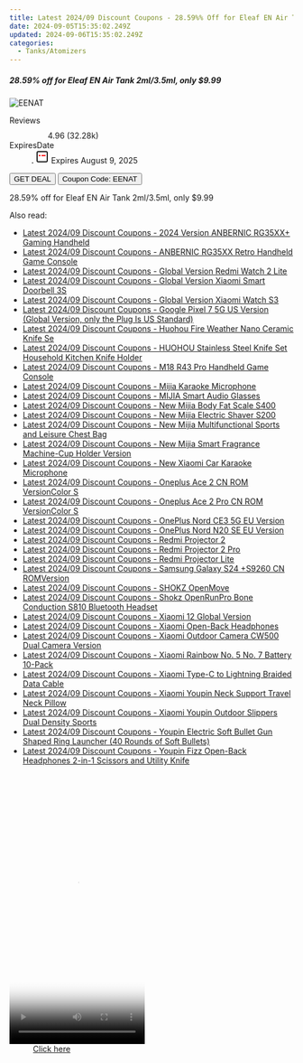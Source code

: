 ```yaml
---
title: Latest 2024/09 Discount Coupons - 28.59%% Off for Eleaf EN Air Tank 2Ml/3.5ml, only $9.99
date: 2024-09-05T15:35:02.249Z
updated: 2024-09-06T15:35:02.249Z
categories:
  - Tanks/Atomizers
---
```



<div class="max-w-4xl mx-auto grid grid-cols-1 lg:max-w-5xl lg:gap-x-20 lg:grid-cols-2">
  <div class="relative p-3 col-start-1 row-start-1 flex flex-col-reverse rounded-lg bg-gradient-to-t from-black/75 via-black/0 sm:bg-none sm:row-start-2 sm:p-0 lg:row-start-1">
    <h5 class="mt-1 text-lg font-semibold text-white sm:text-slate-900 md:text-2xl dark:sm:text-white">28.59% off for Eleaf EN Air Tank 2ml/3.5ml, only $9.99</h5>
  </div>
  
  <div class="col-start-1 col-end-3 row-start-1 grid gap-4 sm:mb-6 sm:grid-cols-4 lg:col-start-2 lg:row-span-6 lg:row-end-6 lg:mb-0 lg:gap-6">
      <img src="https://static.shareasale.com/image/90958/deal/000000_17066844576347.png" onClick="javascript:window.open(decodeURIComponent('https%3A%2F%2Fwww.shareasale.com%2Fu.cfm%3Fd%3D1088909%26m%3D90958%26u%3D4338022'), '_blank');void(0);" alt="EENAT" class="h-60 w-full rounded-lg object-cover sm:col-span-2 sm:h-52 lg:col-span-full" loading="lazy" />
    
  </div>
  <dl class="row-start-2 mt-4 flex items-center text-xs font-medium sm:row-start-3 sm:mt-1 md:mt-2.5 lg:row-start-2">
    <dt class="sr-only">Reviews</dt>
    <dd class="flex items-center text-indigo-600 dark:text-indigo-400">
      <svg width="24" height="24" fill="none" aria-hidden="true" class="mr-1 stroke-current dark:stroke-indigo-500">
        <path d="m12 5 2 5h5l-4 4 2.103 5L12 16l-5.103 3L9 14l-4-4h5l2-5Z" stroke-width="2" stroke-linecap="round" stroke-linejoin="round" />
      </svg>
      <span>4.96 <span class="font-normal text-slate-400">(32.28k)</span></span>
    </dd>
    <dt class="sr-only">ExpiresDate</dt>
    <dd class="flex items-center">
      <svg width="2" height="2" aria-hidden="true" fill="currentColor" class="mx-3 text-slate-300">
        <circle cx="1" cy="1" r="1" />
      </svg>
      <svg width="24" height="24" viewBox="0 0 24 24" fill="none" stroke="currentColor" stroke-width="2">
        <rect x="3" y="3" width="18" height="18" rx="2" fill="#fff" />
        <path d="M6 10L18 10" stroke="red" stroke-width="2" fill="none" />
        <path d="M10 6L10 18" stroke="#fff" stroke-width="2" fill="none" />
      </svg>
      Expires August 9, 2025    </dd>
  </dl>
  <div class="col-start-1 row-start-3 mt-4 self-center sm:col-start-2 sm:row-span-2 sm:row-start-2 sm:mt-0 lg:col-start-1 lg:row-start-3 lg:row-end-4 lg:mt-6">
    <button type="button" onClick="javascript:window.open(decodeURIComponent('https%3A%2F%2Fwww.shareasale.com%2Fu.cfm%3Fd%3D1088909%26m%3D90958%26u%3D4338022'), '_blank');void(0);" class="rounded-lg bg-red-600 px-3 py-2 text-sm font-medium leading-6 text-white">GET DEAL</button>
    <button type="button" onClick="javascript:window.open(decodeURIComponent('https%3A%2F%2Fwww.shareasale.com%2Fu.cfm%3Fd%3D1088909%26m%3D90958%26u%3D4338022'), '_blank');void(0);" class="border-dashed border-2 border-indigo-600 bg-green-100 text-sm leading-6 font-medium py-2 px-3 rounded-lg">Coupon Code: EENAT</button>
  </div>
  <p class="col-start-1 mt-4 text-sm leading-6 sm:col-span-2 lg:col-span-1 lg:row-start-4 lg:mt-6 dark:text-slate-400">
    28.59% off for Eleaf EN Air Tank 2ml/3.5ml, only $9.99 
  </p>
</div>
<span class="atpl-alsoreadstyle">Also read:</span>
<div><ul>
<li><a href="https://coupons.techidaily.com/coupon-1118116-share-97331-sale/"><u>Latest 2024/09 Discount Coupons - 2024 Version ANBERNIC RG35XX+ Gaming Handheld</u></a></li>
<li><a href="https://coupons.techidaily.com/coupon-1118179-share-97331-sale/"><u>Latest 2024/09 Discount Coupons - ANBERNIC RG35XX Retro Handheld Game Console</u></a></li>
<li><a href="https://coupons.techidaily.com/coupon-1118114-share-97331-sale/"><u>Latest 2024/09 Discount Coupons - Global Version Redmi Watch 2 Lite</u></a></li>
<li><a href="https://coupons.techidaily.com/coupon-1118109-share-97331-sale/"><u>Latest 2024/09 Discount Coupons - Global Version Xiaomi Smart Doorbell 3S</u></a></li>
<li><a href="https://coupons.techidaily.com/coupon-1118178-share-97331-sale/"><u>Latest 2024/09 Discount Coupons - Global Version Xiaomi Watch S3</u></a></li>
<li><a href="https://coupons.techidaily.com/coupon-1118170-share-97331-sale/"><u>Latest 2024/09 Discount Coupons - Google Pixel 7 5G US Version (Global Version, only the Plug Is US Standard)</u></a></li>
<li><a href="https://coupons.techidaily.com/coupon-1118183-share-97331-sale/"><u>Latest 2024/09 Discount Coupons - Huohou Fire Weather Nano Ceramic Knife Se</u></a></li>
<li><a href="https://coupons.techidaily.com/coupon-1118182-share-97331-sale/"><u>Latest 2024/09 Discount Coupons - HUOHOU Stainless Steel Knife Set Household Kitchen Knife Holder</u></a></li>
<li><a href="https://coupons.techidaily.com/coupon-1118181-share-97331-sale/"><u>Latest 2024/09 Discount Coupons - M18 R43 Pro Handheld Game Console</u></a></li>
<li><a href="https://coupons.techidaily.com/coupon-1118158-share-97331-sale/"><u>Latest 2024/09 Discount Coupons - Mijia Karaoke Microphone</u></a></li>
<li><a href="https://coupons.techidaily.com/coupon-1118111-share-97331-sale/"><u>Latest 2024/09 Discount Coupons - MIJIA Smart Audio Glasses</u></a></li>
<li><a href="https://coupons.techidaily.com/coupon-1118159-share-97331-sale/"><u>Latest 2024/09 Discount Coupons - New Mijia Body Fat Scale S400</u></a></li>
<li><a href="https://coupons.techidaily.com/coupon-1118176-share-97331-sale/"><u>Latest 2024/09 Discount Coupons - New Mijia Electric Shaver S200</u></a></li>
<li><a href="https://coupons.techidaily.com/coupon-1118164-share-97331-sale/"><u>Latest 2024/09 Discount Coupons - New Mijia Multifunctional Sports and Leisure Chest Bag</u></a></li>
<li><a href="https://coupons.techidaily.com/coupon-1118162-share-97331-sale/"><u>Latest 2024/09 Discount Coupons - New Mijia Smart Fragrance Machine-Cup Holder Version</u></a></li>
<li><a href="https://coupons.techidaily.com/coupon-1118157-share-97331-sale/"><u>Latest 2024/09 Discount Coupons - New Xiaomi Car Karaoke Microphone</u></a></li>
<li><a href="https://coupons.techidaily.com/coupon-1118167-share-97331-sale/"><u>Latest 2024/09 Discount Coupons - Oneplus Ace 2 CN ROM VersionColor S</u></a></li>
<li><a href="https://coupons.techidaily.com/coupon-1118168-share-97331-sale/"><u>Latest 2024/09 Discount Coupons - Oneplus Ace 2 Pro CN ROM VersionColor S</u></a></li>
<li><a href="https://coupons.techidaily.com/coupon-1118165-share-97331-sale/"><u>Latest 2024/09 Discount Coupons - OnePlus Nord CE3 5G EU Version</u></a></li>
<li><a href="https://coupons.techidaily.com/coupon-1118166-share-97331-sale/"><u>Latest 2024/09 Discount Coupons - OnePlus Nord N20 SE EU Version</u></a></li>
<li><a href="https://coupons.techidaily.com/coupon-1118160-share-97331-sale/"><u>Latest 2024/09 Discount Coupons - Redmi Projector 2</u></a></li>
<li><a href="https://coupons.techidaily.com/coupon-1118161-share-97331-sale/"><u>Latest 2024/09 Discount Coupons - Redmi Projector 2 Pro</u></a></li>
<li><a href="https://coupons.techidaily.com/coupon-1118177-share-97331-sale/"><u>Latest 2024/09 Discount Coupons - Redmi Projector Lite</u></a></li>
<li><a href="https://coupons.techidaily.com/coupon-1118169-share-97331-sale/"><u>Latest 2024/09 Discount Coupons - Samsung Galaxy S24 +S9260 CN ROMVersion</u></a></li>
<li><a href="https://coupons.techidaily.com/coupon-1118172-share-97331-sale/"><u>Latest 2024/09 Discount Coupons - SHOKZ OpenMove</u></a></li>
<li><a href="https://coupons.techidaily.com/coupon-1118171-share-97331-sale/"><u>Latest 2024/09 Discount Coupons - Shokz OpenRunPro Bone Conduction S810 Bluetooth Headset</u></a></li>
<li><a href="https://coupons.techidaily.com/coupon-1118180-share-97331-sale/"><u>Latest 2024/09 Discount Coupons - Xiaomi 12 Global Version</u></a></li>
<li><a href="https://coupons.techidaily.com/coupon-1118110-share-97331-sale/"><u>Latest 2024/09 Discount Coupons - Xiaomi Open-Back Headphones</u></a></li>
<li><a href="https://coupons.techidaily.com/coupon-1118173-share-97331-sale/"><u>Latest 2024/09 Discount Coupons - Xiaomi Outdoor Camera CW500 Dual Camera Version</u></a></li>
<li><a href="https://coupons.techidaily.com/coupon-1118115-share-97331-sale/"><u>Latest 2024/09 Discount Coupons - Xiaomi Rainbow No. 5 No. 7 Battery 10-Pack</u></a></li>
<li><a href="https://coupons.techidaily.com/coupon-1118175-share-97331-sale/"><u>Latest 2024/09 Discount Coupons - Xiaomi Type-C to Lightning Braided Data Cable</u></a></li>
<li><a href="https://coupons.techidaily.com/coupon-1118163-share-97331-sale/"><u>Latest 2024/09 Discount Coupons - Xiaomi Youpin Neck Support Travel Neck Pillow</u></a></li>
<li><a href="https://coupons.techidaily.com/coupon-1118174-share-97331-sale/"><u>Latest 2024/09 Discount Coupons - Xiaomi Youpin Outdoor Slippers Dual Density Sports</u></a></li>
<li><a href="https://coupons.techidaily.com/coupon-1118113-share-97331-sale/"><u>Latest 2024/09 Discount Coupons - Youpin Electric Soft Bullet Gun Shaped Ring Launcher (40 Rounds of Soft Bullets)</u></a></li>
<li><a href="https://coupons.techidaily.com/coupon-1118112-share-97331-sale/"><u>Latest 2024/09 Discount Coupons - Youpin Fizz Open-Back Headphones 2-in-1 Scissors and Utility Knife</u></a></li>
</ul></div>

<ins class="adsbygoogle"
      style="display:block"
      data-ad-client="ca-pub-7571918770474297"
      data-ad-slot="8358498916"
      data-ad-format="auto"
      data-full-width-responsive="true"></ins>
<!-- affiliate ads begin -->
<span id="1770526">
					<video width="240" height="480" style="cursor:pointer"
           poster="//a.impactradius-go.com/display-clicktoplayimage/1770526.png"
           onclick="if(!this.playClicked){this.play();this.setAttribute('controls',true);this.playClicked=true;}">
	   <source src="//a.impactradius-go.com/display-ad/20702-1770526">
	   <img src="//a.impactradius-go.com/display-clicktoplayimage/1770526.png" style="border: none; height: 100%; width: 100%; object-fit: contain">
	</video>
	<div style="width:150px;text-align:center"><a href="javascript:window.open(decodeURIComponent('https%3A%2F%2Ftokenmetrics.sjv.io%2Fc%2F5597632%2F1770526%2F20702'), '_blank');void(0);">Click here</a></div>
</span>
<img height="0" width="0" src="https://imp.pxf.io/i/5597632/1770526/20702" style="position:absolute;visibility:hidden;" border="0" />
<!-- affiliate ads end -->
